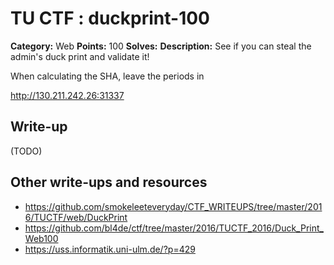 # TU CTF : duckprint-100

**Category:** Web
**Points:** 100
**Solves:** 
**Description:**
See if you can steal the admin's duck print and validate it!

When calculating the SHA, leave the periods in

http://130.211.242.26:31337


## Write-up

(TODO)

## Other write-ups and resources

* https://github.com/smokeleeteveryday/CTF_WRITEUPS/tree/master/2016/TUCTF/web/DuckPrint
* https://github.com/bl4de/ctf/tree/master/2016/TUCTF_2016/Duck_Print_Web100
* https://uss.informatik.uni-ulm.de/?p=429
